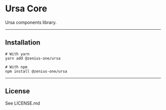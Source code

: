 # Ursa Core

Ursa components library.

---

## Installation

```
# With yarn
yarn add @zenius-one/ursa

# With npm
npm install @zenius-one/ursa
```

---

## License

See LICENSE.md
